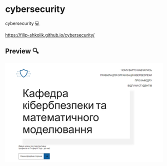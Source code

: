 # cybersecurity

cybersecurity 💻
 
https://filip-shkolik.github.io/cybersecurity/

## Preview :mag:
![Image alt](https://github.com/filip-shkolik/cybersecurity/blob/main/preview/preview.png)
